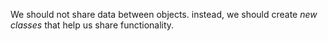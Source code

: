 We should not share data between objects. instead, we should create _new classes_ that help us share functionality.